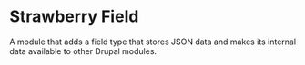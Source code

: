 # Strawberry Field
A module that adds a field type that stores JSON data and makes its internal data available to other Drupal modules.
